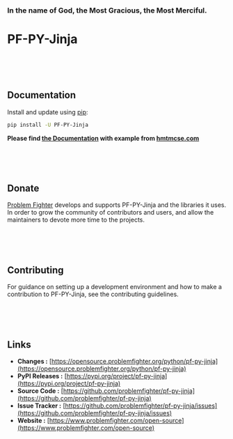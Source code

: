 ### In the name of God, the Most Gracious, the Most Merciful.

# PF-PY-Jinja



<br/><br/><br/>
## Documentation
Install and update using [pip](https://pip.pypa.io/en/stable/getting-started/):
```bash
pip install -U PF-PY-Jinja
```

**Please find [the Documentation]() with example from [hmtmcse.com]()**


<br/><br/><br/>
## Donate
[Problem Fighter](https://www.problemfighter.com/) develops and supports PF-PY-Jinja and the libraries it uses. In order to grow
the community of contributors and users, and allow the maintainers to devote more time to the projects.


<br/><br/><br/>
## Contributing
For guidance on setting up a development environment and how to make a contribution to PF-PY-Jinja, see the contributing guidelines.


<br/><br/><br/>
## Links
* **Changes :** [https://opensource.problemfighter.org/python/pf-py-jinja](https://opensource.problemfighter.org/python/pf-py-jinja)
* **PyPI Releases :** [https://pypi.org/project/pf-py-jinja](https://pypi.org/project/pf-py-jinja)
* **Source Code :** [https://github.com/problemfighter/pf-py-jinja](https://github.com/problemfighter/pf-py-jinja)
* **Issue Tracker :** [https://github.com/problemfighter/pf-py-jinja/issues](https://github.com/problemfighter/pf-py-jinja/issues)
* **Website :** [https://www.problemfighter.com/open-source](https://www.problemfighter.com/open-source)

